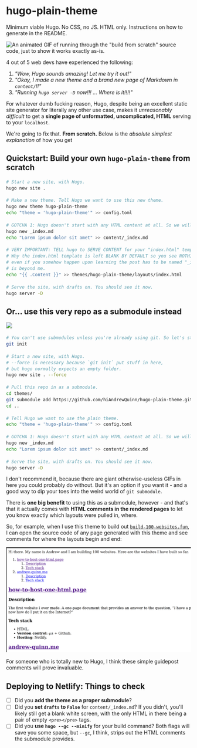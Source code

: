 # hugo-plain-theme
Minimum viable Hugo. No CSS, no JS. HTML only. Instructions on how to generate in the README.

![An animated GIF of running through the "build from scratch" source code, just to show it works exactly as-is.](example.gif)

4 out of 5 web devs have experienced the following:

1. _"Wow, Hugo sounds amazing! Let me try it out!"_
2. _"Okay, I made a new theme and a brand new page of Markdown in `content/`!!"_
3. _"Running `hugo server -D` now!!! ... Where is it!!!!"_

For whatever dumb fucking reason, Hugo, despite being an excellent static site generator for literally any other use case, makes it _unreasonably difficult_ to get a **single page of unformatted, uncomplicated, HTML** serving to your `localhost`.

We're going to fix that. **From scratch.** Below is the _absolute simplest explanation_ of how you get 

## Quickstart: Build your own `hugo-plain-theme` from scratch

```bash
# Start a new site, with Hugo.
hugo new site .

# Make a new theme. Tell Hugo we want to use this new theme.
hugo new theme hugo-plain-theme
echo "theme = 'hugo-plain-theme'" >> config.toml

# GOTCHA 1: Hugo doesn't start with any HTML content at all. So we will make some.
hugo new _index.md
echo "Lorem ipsum dolor sit amet" >> content/_index.md

# VERY IMPORTANT: TELL hugo to SERVE CONTENT for your "index.html" template.
# Why the index.html template is left BLANK BY DEFAULT so you see NOTHING BY DEFAULT
# even if you somehow happen upon learning the post has to be named "_index.md" 
# is beyond me.
echo "{{ .Content }}" >> themes/hugo-plain-theme/layouts/index.html

# Serve the site, with drafts on. You should see it now.
hugo server -D
```

## Or... use this very repo as a submodule instead

![](example2.gif)

```bash
# You can't use submodules unless you're already using git. So let's start with that.
git init

# Start a new site, with Hugo.
# --force is necessary because `git init` put stuff in here,
# but hugo normally expects an empty folder.
hugo new site . --force

# Pull this repo in as a submodule.
cd themes/
git submodule add https://github.com/hiAndrewQuinn/hugo-plain-theme.git
cd ..

# Tell Hugo we want to use the plain theme.
echo "theme = 'hugo-plain-theme'" >> config.toml

# GOTCHA 1: Hugo doesn't start with any HTML content at all. So we will make some.
hugo new _index.md
echo "Lorem ipsum dolor sit amet" >> content/_index.md

# Serve the site, with drafts on. You should see it now.
hugo server -D
```

I don't recommend it, because there are giant otherwise-useless GIFs in here you could probably do without. But it's an option if you want it - and a good way to dip your toes into the weird world of `git submodule`.

There is **one big benefit** to using this as a submodule, however - and that's that it actually comes with **HTML comments in the rendered pages** to let you know exactly which layouts were pulled in, where.

So, for example, when I use this theme to build out [`build-100-websites.fun`](https://build-100-websites.fun), I can open the source code of any page generated with this theme and see comments for where the layouts begin and end:

![An example of an HTML comment, telling you that the HTML code rendered below was templated by the file stored in `themes/hugo-plain-themes/layouts/index.html`.](example-comment.gif)

For someone who is totally new to Hugo, I think these simple guidepost comments will prove invaluable.

## Deploying to Netlify: Things to check

- [ ] Did you **add the theme as a proper submodule**?
- [ ] Did you **set `drafts` to `False`** for `content/_index.md`? If you didn't, you'll likely still get a blank white screen, with the only HTML in there being a pair of empty `<pre></pre>` tags.
- [ ] Did you **use `hugo --gc --minify`** for your build command? Both flags will save you some space, but `--gc`, I think, strips out the HTML comments the submodule provides.
